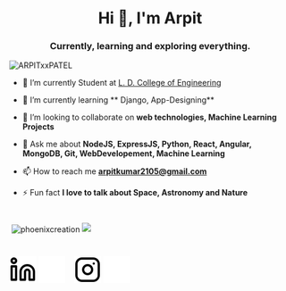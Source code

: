 <h1 align="center">Hi 👋, I'm Arpit</h1>
<h3 align="center">Currently, learning and exploring everything.</h3>

<p align="left"> <img src="https://komarev.com/ghpvc/?username=ARPITxxPATEL" alt="ARPITxxPATEL" /> </p>

- 🔭 I’m currently Student at [L. D. College of Engineering](https://ldce.ac.in)

- 🌱 I’m currently learning ** Django, App-Designing**

- 👯 I’m looking to collaborate on **web technologies, Machine Learning Projects**

- 💬 Ask me about **NodeJS, ExpressJS, Python, React, Angular, MongoDB, Git, WebDevelopement, Machine Learning**

- 📫 How to reach me **arpitkumar2105@gmail.com**

- ⚡ Fun fact **I love to talk about Space, Astronomy and Nature**

#

<img src="https://github-streak.herokuapp.com/phoenixcreation?theme=highcontrast" alt="" />
<img align="center" src="https://github-readme-stats.vercel.app/api?username=phoenixcreation&show_icons=true&theme=vision-friendly-dark" alt="phoenixcreation" />
<img src="https://github-readme-stats.vercel.app/api/top-langs/?username=phoenixcreation&show_icons=true&theme=vision-friendly-dark" />

#

[![website](./img/linkedin-light.svg)](https://linkedin.com/in/arpitkumar-patel#gh-light-mode-only)
[![website](./img/linkedin-dark.svg)](https://linkedin.com/in/arpitkumar-patel#gh-dark-mode-only)
&nbsp;&nbsp;
[![website](./img/instagram-light.svg)]()
[![website](./img/instagram-dark.svg)]()

#
